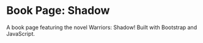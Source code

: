 # Book Page: Shadow
A book page featuring the novel Warriors: Shadow!
Built with Bootstrap and JavaScript.

